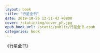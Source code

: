 ```yaml
---
layout: book
title: "行星全书"
date: 2019-10-26 12-51-43 +0800
cover: /static/img/cover_ph.jpg
epub_book_url: /static/public/行星全书.epub
categories: book
---
```


《行星全书》
